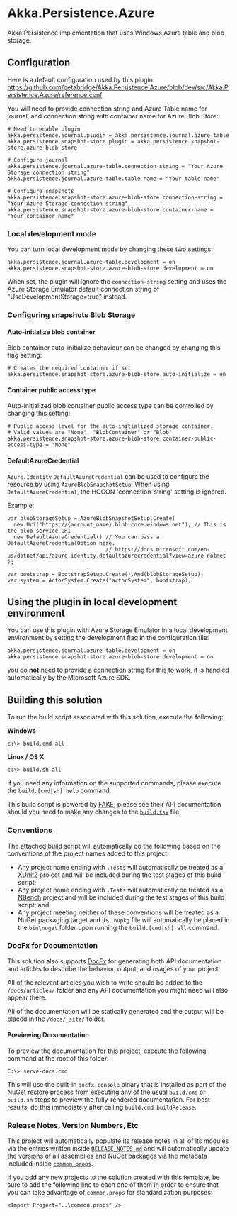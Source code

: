 # Akka.Persistence.Azure

Akka.Persistence implementation that uses Windows Azure table and blob storage.

## Configuration

Here is a default configuration used by this plugin: https://github.com/petabridge/Akka.Persistence.Azure/blob/dev/src/Akka.Persistence.Azure/reference.conf

You will need to provide connection string and Azure Table name for journal, and connection string with container name for Azure Blob Store:
```
# Need to enable plugin
akka.persistence.journal.plugin = akka.persistence.journal.azure-table
akka.persistence.snapshot-store.plugin = akka.persistence.snapshot-store.azure-blob-store

# Configure journal
akka.persistence.journal.azure-table.connection-string = "Your Azure Storage connection string"
akka.persistence.journal.azure-table.table-name = "Your table name"

# Configure snapshots
akka.persistence.snapshot-store.azure-blob-store.connection-string = "Your Azure Storage connection string"
akka.persistence.snapshot-store.azure-blob-store.container-name = "Your container name"
```

### Local development mode
You can turn local development mode by changing these two settings:
```
akka.persistence.journal.azure-table.development = on
akka.persistence.snapshot-store.azure-blob-store.development = on
```
When set, the plugin will ignore the `connection-string` setting and uses the Azure Storage Emulator default connection string of "UseDevelopmentStorage=true" instead.

### Configuring snapshots Blob Storage

#### Auto-initialize blob container

Blob container auto-initialize behaviour can be changed by changing this flag setting:
```
# Creates the required container if set
akka.persistence.snapshot-store.azure-blob-store.auto-initialize = on
```

#### Container public access type

Auto-initialized blob container public access type can be controlled by changing this setting:
```
# Public access level for the auto-initialized storage container. 
# Valid values are "None", "BlobContainer" or "Blob"
akka.persistence.snapshot-store.azure-blob-store.container-public-access-type = "None"
```

#### DefaultAzureCredential

`Azure.Identity` `DefaultAzureCredential` can be used to configure the resource by using `AzureBlobSnapshotSetup`. 
When using `DefaultAzureCredential`, the HOCON 'connection-string' setting is ignored.

Example:
```
var blobStorageSetup = AzureBlobSnapshotSetup.Create(
  new Uri("https://{account_name}.blob.core.windows.net"), // This is the blob service URI
  new DefaultAzureCredential() // You can pass a DefaultAzureCredentialOption here.
                               // https://docs.microsoft.com/en-us/dotnet/api/azure.identity.defaultazurecredential?view=azure-dotnet
);

var bootstrap = BootstrapSetup.Create().And(blobStorageSetup);
var system = ActorSystem.Create("actorSystem", bootstrap);
```

## Using the plugin in local development environment

You can use this plugin with Azure Storage Emulator in a local development environment by setting the development flag in the configuration file:
```
akka.persistence.journal.azure-table.development = on
akka.persistence.snapshot-store.azure-blob-store.development = on
```

you do **not** need to provide a connection string for this to work, it is handled automatically by the Microsoft Azure SDK.

## Building this solution
To run the build script associated with this solution, execute the following:

**Windows**
```
c:\> build.cmd all
```

**Linux / OS X**
```
c:\> build.sh all
```

If you need any information on the supported commands, please execute the `build.[cmd|sh] help` command.

This build script is powered by [FAKE](https://fake.build/); please see their API documentation should you need to make any changes to the [`build.fsx`](build.fsx) file.

### Conventions
The attached build script will automatically do the following based on the conventions of the project names added to this project:

* Any project name ending with `.Tests` will automatically be treated as a [XUnit2](https://xunit.github.io/) project and will be included during the test stages of this build script;
* Any project name ending with `.Tests` will automatically be treated as a [NBench](https://github.com/petabridge/NBench) project and will be included during the test stages of this build script; and
* Any project meeting neither of these conventions will be treated as a NuGet packaging target and its `.nupkg` file will automatically be placed in the `bin\nuget` folder upon running the `build.[cmd|sh] all` command.

### DocFx for Documentation
This solution also supports [DocFx](http://dotnet.github.io/docfx/) for generating both API documentation and articles to describe the behavior, output, and usages of your project. 

All of the relevant articles you wish to write should be added to the `/docs/articles/` folder and any API documentation you might need will also appear there.

All of the documentation will be statically generated and the output will be placed in the `/docs/_site/` folder. 

#### Previewing Documentation
To preview the documentation for this project, execute the following command at the root of this folder:

```
C:\> serve-docs.cmd
```

This will use the built-in `docfx.console` binary that is installed as part of the NuGet restore process from executing any of the usual `build.cmd` or `build.sh` steps to preview the fully-rendered documentation. For best results, do this immediately after calling `build.cmd buildRelease`.

### Release Notes, Version Numbers, Etc
This project will automatically populate its release notes in all of its modules via the entries written inside [`RELEASE_NOTES.md`](RELEASE_NOTES.md) and will automatically update the versions of all assemblies and NuGet packages via the metadata included inside [`common.props`](src/common.props).

If you add any new projects to the solution created with this template, be sure to add the following line to each one of them in order to ensure that you can take advantage of `common.props` for standardization purposes:

```
<Import Project="..\common.props" />
```
